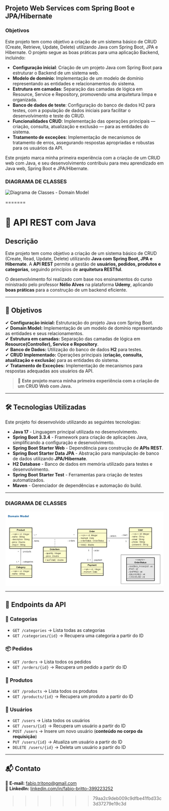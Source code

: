 ## Projeto Web Services com Spring Boot e JPA/Hibernate

### Objetivos

Este projeto tem como objetivo a criação de um sistema básico de CRUD (Create, Retrieve, Update, Delete) utilizando Java com Spring Boot, JPA e Hibernate. O projeto segue as boas práticas para uma aplicação Backend, incluindo:

- **Configuração inicial**: Criação de um projeto Java com Spring Boot para estruturar o Backend de um sistema web.
- **Modelo de domínio**: Implementação de um modelo de domínio representando as entidades e relacionamentos do sistema.
- **Estrutura em camadas**: Separação das camadas de lógica em Resource, Service e Repository, promovendo uma arquitetura limpa e organizada.
- **Banco de dados de teste**: Configuração do banco de dados H2 para testes, com a população de dados iniciais para facilitar o desenvolvimento e teste do CRUD.
- **Funcionalidades CRUD**: Implementação das operações principais — criação, consulta, atualização e exclusão — para as entidades do sistema.
- **Tratamento de exceções**: Implementação de mecanismos de tratamento de erros, assegurando respostas apropriadas e robustas para os usuários da API.

Este projeto marca minha primeira experiência com a criação de um CRUD web com Java, e seu desenvolvimento contribuiu para meu aprendizado em Java web, Spring Boot e JPA/Hibernate.

### DIAGRAMA DE CLASSES
![Diagrama de Classes - Domain Model](img/diagrama-classe.jpeg)


=======
# 📌 API REST com Java

## Descrição  
Este projeto tem como objetivo a criação de um sistema básico de CRUD (Create, Read, Update, Delete) utilizando **Java com Spring Boot, JPA e Hibernate**. A **API REST** permite a gestão de **usuários, pedidos, produtos e categorias**, seguindo princípios de **arquitetura RESTful**.  

O desenvolvimento foi realizado com base nos ensinamentos do curso ministrado pelo professor **Nélio Alves** na plataforma **Udemy**, aplicando **boas práticas** para a construção de um backend eficiente.  

---

## 🎯 Objetivos  
✔ **Configuração inicial:** Estruturação do projeto Java com Spring Boot.  
✔ **Domain Model:** Implementação de um modelo de domínio representando as entidades e seus relacionamentos.  
✔ **Estrutura em camadas:** Separação das camadas de lógica em **Resource(Controller), Service e Repository**.  
✔ **Banco de Dados:** Utilização do banco de dados **H2** para testes.  
✔ **CRUD Implementado:** Operações principais (**criação, consulta, atualização e exclusão**) para as entidades do sistema.  
✔ **Tratamento de Exceções:** Implementação de mecanismos para respostas adequadas aos usuários da API.  

> 📌 **Este projeto marca minha primeira experiência com a criação de um CRUD Web com Java.**  

---

## 🛠 Tecnologias Utilizadas  
Este projeto foi desenvolvido utilizando as seguintes tecnologias:  

- **Java 17** - Linguagem principal utilizada no desenvolvimento.  
- **Spring Boot 3.3.4** - Framework para criação de aplicações Java, simplificando a configuração e desenvolvimento.  
- **Spring Boot Starter Web** - Dependência para construção de **APIs REST**.  
- **Spring Boot Starter Data JPA** - Abstração para manipulação de banco de dados utilizando **JPA/Hibernate**.  
- **H2 Database** - Banco de dados em memória utilizado para testes e desenvolvimento.  
- **Spring Boot Starter Test** - Ferramentas para criação de testes automatizados.  
- **Maven** - Gerenciador de dependências e automação do build.  

---

### DIAGRAMA DE CLASSES
![Diagrama de Classes - Domain Model](img/diagrama-classe.jpg)

---

## 📌 Endpoints da API  

### 📁 **Categorias**  
- `GET /categories` → Lista todas as categorias  
- `GET /categories/{id}` → Recupera uma categoria a partir do ID  

### 📦 **Pedidos**  
- `GET /orders` → Lista todos os pedidos  
- `GET /orders/{id}` → Recupera um pedido a partir do ID  

### 🛒 **Produtos**  
- `GET /products` → Lista todos os produtos  
- `GET /products/{id}` → Recupera um produto a partir do ID  

### 👤 **Usuários**  
- `GET /users` → Lista todos os usuários  
- `GET /users/{id}` → Recupera um usuário a partir do ID  
- `POST /users` → Insere um novo usuário (**conteúdo no corpo da requisição**)  
- `PUT /users/{id}` → Atualiza um usuário a partir do ID  
- `DELETE /users/{id}` → Deleta um usuário a partir do ID  

---

## 📬 Contato  
📧 **E-mail:** [fabio.tritono@gmail.com](mailto:fabio.tritono@gmail.com)  
🐙 **LinkedIn:** [linkedin.com/in/fabio-britto-399223252](https://www.linkedin.com/in/fabio-britto-399223252/)  
>>>>>>> 79aa2c9deb009c9dfbe41fbd33c3d37279e19c3d

